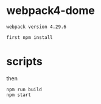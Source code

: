 # webpack4-dome
	webpack version 4.29.6
	
	first npm install 

# scripts 
then

	npm run build
	npm start

